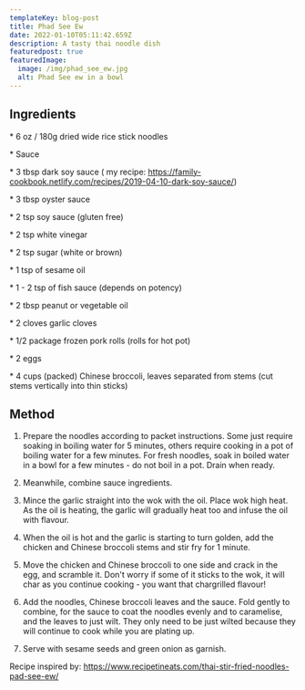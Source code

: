 ```yaml
---
templateKey: blog-post
title: Phad See Ew
date: 2022-01-10T05:11:42.659Z
description: A tasty thai noodle dish
featuredpost: true
featuredImage:
  image: /img/phad_see_ew.jpg
  alt: Phad See ew in a bowl
---
```

## Ingredients

\* 6 oz / 180g dried wide rice stick noodles

\* Sauce

\* 3 tbsp dark soy sauce ( my recipe: <https://family-cookbook.netlify.com/recipes/2019-04-10-dark-soy-sauce/>)

\* 3 tbsp oyster sauce

\* 2 tsp soy sauce (gluten free)

\* 2 tsp white vinegar

\* 2 tsp sugar (white or brown)

\* 1 tsp of sesame oil

\* 1 - 2 tsp of fish sauce (depends on potency)

\* 2 tbsp peanut or vegetable oil

\* 2 cloves garlic cloves

\* 1/2 package frozen pork rolls (rolls for hot pot)

\* 2 eggs

\* 4 cups (packed) Chinese broccoli, leaves separated from stems (cut stems vertically into thin sticks)



## Method

1. Prepare the noodles according to packet instructions. Some just require soaking in boiling water for 5 minutes, others require cooking in a pot of boiling water for a few minutes. For fresh noodles, soak in boiled water in a bowl for a few minutes - do not boil in a pot. Drain when ready.

2. Meanwhile, combine sauce ingredients.

3. Mince the garlic straight into the wok with the oil. Place wok high heat. As the oil is heating, the garlic will gradually heat too and infuse the oil with flavour.

4. When the oil is hot and the garlic is starting to turn golden, add the chicken and Chinese broccoli stems and stir fry for 1 minute.

5. Move the chicken and Chinese broccoli to one side and crack in the egg, and scramble it. Don't worry if some of it sticks to the wok, it will char as you continue cooking - you want that chargrilled flavour!

6. Add the noodles, Chinese broccoli leaves and the sauce. Fold gently to combine, for the sauce to coat the noodles evenly and to caramelise, and the leaves to just wilt. They only need to be just wilted because they will continue to cook while you are plating up.

7. Serve with sesame seeds and green onion as garnish.



Recipe inspired by: <https://www.recipetineats.com/thai-stir-fried-noodles-pad-see-ew/>

<!--EndFragment-->